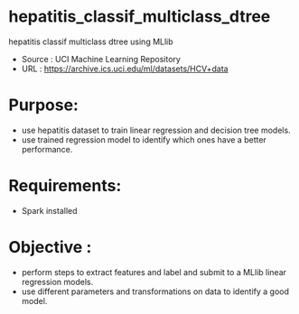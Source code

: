 # hepatitis_classif_multiclass_dtree
hepatitis classif multiclass dtree using MLlib
- Source : UCI Machine Learning Repository
- URL : https://archive.ics.uci.edu/ml/datasets/HCV+data

# Purpose:
- use hepatitis dataset to train linear regression and decision tree models.
- use trained regression model to identify which ones have a better performance.

# Requirements:
- Spark installed

# Objective :
- perform steps to extract features and label and submit to a MLlib linear regression models.
- use different parameters and transformations on data to identify a good model.
